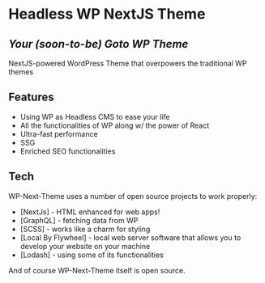 # Headless WP NextJS Theme

## _Your (soon-to-be) Goto WP Theme_

NextJS-powered WordPress Theme that overpowers the traditional WP themes

## Features

- Using WP as Headless CMS to ease your life
- All the functionalities of WP along w/ the power of React
- Ultra-fast performance
- SSG
- Enriched SEO functionalities

## Tech

WP-Next-Theme uses a number of open source projects to work properly:

- [NextJs] - HTML enhanced for web apps!
- [GraphQL] - fetching data from WP
- [SCSS] - works like a charm for styling
- [Local By Flywheel] - local web server software that allows you to develop your website on your machine
- [Lodash] - using some of its functionalities

And of course WP-Next-Theme itself is open source.
